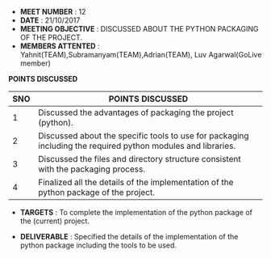 * **MEET NUMBER** : 12
* **DATE** :  21/10/2017
* **MEETING OBJECTIVE** : DISCUSSED ABOUT THE PYTHON PACKAGING OF THE PROJECT.
* **MEMBERS ATTENTED** : Yahnit(TEAM),Subramanyam(TEAM),Adrian(TEAM),
                         Luv Agarwal(GoLive member)

**POINTS DISCUSSED**

SNO | POINTS DISCUSSED
---- | ----
1 | Discussed the advantages of packaging the project (python).
2 | Discussed about the specific tools to use for packaging including the required python modules and libraries.
3 | Discussed the files and directory structure consistent with the packaging process.
4 | Finalized all the details of the implementation of the python package of the project.

* **TARGETS** : To complete the implementation of the python package of the (current) project.

* **DELIVERABLE** : Specified the details of the implementation of the python package including the tools to be used. 
